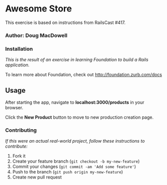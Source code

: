 # Awesome Store

This exercise is based on instructions from RailsCast #417.

### Author:  Doug MacDowell

### Installation

*This is the result of an exercise in learning Foundation to build a Rails application.*

To learn more about Foundation, check out http://foundation.zurb.com/docs

## Usage

After starting the app, navigate to __localhost:3000/products__ in your browser.

Click the __New Product__ button to move to new production creation page.

### Contributing

*If this were an actual real-world project, follow these instructions to contribute:*

1. Fork it
2. Create your feature branch (`git checkout -b my-new-feature`)
3. Commit your changes (`git commit -am 'Add some feature'`)
4. Push to the branch (`git push origin my-new-feature`)
5. Create new pull request
